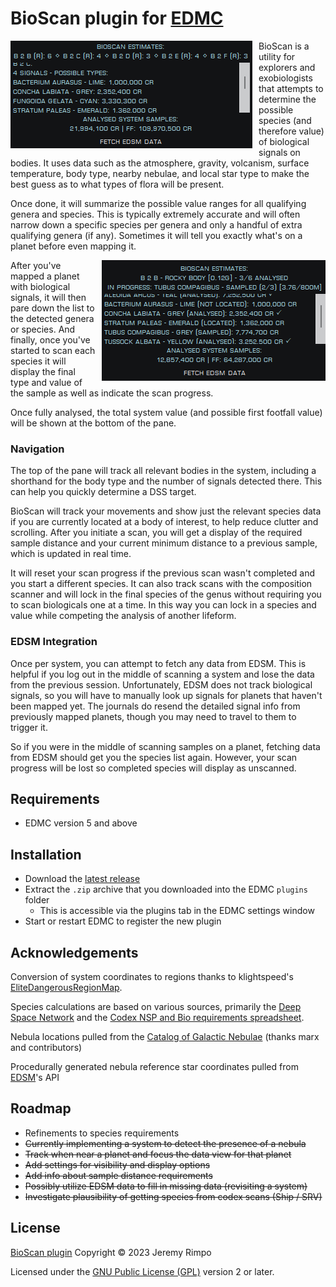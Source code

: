# BioScan plugin for [EDMC]

<img src="BioScan-FSS.png" align="left" style="margin-right: 10px">

BioScan is a utility for explorers and exobiologists that attempts to determine the possible species (and therefore
value) of biological signals on bodies. It uses data such as the atmosphere, gravity, volcanism, surface temperature,
body type, nearby nebulae, and local star type to make the best guess as to what types of flora will be present.

Once done, it will summarize the possible value ranges for all qualifying genera and species. This is typically
extremely accurate and will often narrow down a specific species per genera and only a handful of extra qualifying
genera (if any). Sometimes it will tell you exactly what's on a planet before even mapping it.

<img src="BioScan-SAA-Prog-2.png" align="right" style="margin-left: 10px">

After you've mapped a planet with biological signals, it will then pare down the list to the detected genera or species.
And finally, once you've started to scan each species it will display the final type and value of the sample as well as
indicate the scan progress.

Once fully analysed, the total system value (and possible first footfall value) will be shown at the bottom of the pane.

### Navigation

The top of the pane will track all relevant bodies in the system, including a shorthand for the body type and the number
of signals detected there. This can help you quickly determine a DSS target.

BioScan will track your movements and show just the relevant species data if you are currently located at a body of
interest, to help reduce clutter and scrolling. After you initiate a scan, you will get a display of the required sample
distance and your current minimum distance to a previous sample, which is updated in real time.

It will reset your scan progress if the previous scan wasn't completed and you start a different species. It can also
track scans with the composition scanner and will lock in the final species of the genus without requiring
you to scan biologicals one at a time. In this way you can lock in a species and value while competing the analysis of
another lifeform.

### EDSM Integration

Once per system, you can attempt to fetch any data from EDSM. This is helpful if you log out in the middle of scanning a
system and lose the data from the previous session. Unfortunately, EDSM does not track biological signals, so you will
have to manually look up signals for planets that haven't been mapped yet. The journals do resend the detailed signal
info from previously mapped planets, though you may need to travel to them to trigger it.

So if you were in the middle of scanning samples on a planet, fetching data from EDSM should get you the species list
again. However, your scan progress will be lost so completed species will display as unscanned.

## Requirements
* EDMC version 5 and above

## Installation
* Download the [latest release]
* Extract the `.zip` archive that you downloaded into the EDMC `plugins` folder
  * This is accessible via the plugins tab in the EDMC settings window
* Start or restart EDMC to register the new plugin

## Acknowledgements

Conversion of system coordinates to regions thanks to klightspeed's [EliteDangerousRegionMap].

Species calculations are based on various sources, primarily the 
[Deep Space Network](https://ed-dsn.net/) and the
[Codex NSP and Bio requirements spreadsheet][Bio req spreadsheet].

Nebula locations pulled from the [Catalog of Galactic Nebulae] (thanks marx and contributors)

Procedurally generated nebula reference star coordinates pulled from [EDSM]'s API

## Roadmap

* Refinements to species requirements
* ~~Currently implementing a system to detect the presence of a nebula~~
* ~~Track when near a planet and focus the data view for that planet~~
* ~~Add settings for visibility and display options~~
* ~~Add info about sample distance requirements~~
* ~~Possibly utilize EDSM data to fill in missing data (revisiting a system)~~
* ~~Investigate plausibility of getting species from codex scans (Ship / SRV)~~

## License

[BioScan plugin][BioScan] Copyright © 2023 Jeremy Rimpo

Licensed under the [GNU Public License (GPL)][GPLv2] version 2 or later.

[EDMC]: https://github.com/EDCD/EDMarketConnector/wiki
[BioScan]: https://github.com/Silarn/EDMC-BioScan
[latest release]: https://github.com/Silarn/EDMC-BioScan/releases/latest
[GPLv2]: http://www.gnu.org/licenses/gpl-2.0.html
[Bio req spreadsheet]: https://docs.google.com/spreadsheets/d/1nV_UD_0kIxkWAHhAqvf62ILHpbYzdZpJ53CqPHn3qlA/
[EliteDangerousRegionMap]: https://github.com/klightspeed/EliteDangerousRegionMap/
[Catalog of Galactic Nebulae]: https://forums.frontier.co.uk/threads/catalogue-of-galactic-nebulae-submit-your-planetary-nebulae.511743/
[EDSM]: https://www.edsm.net/
